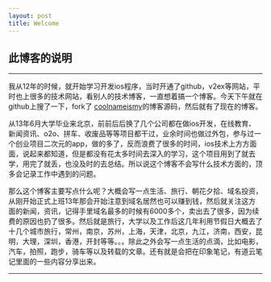 ```yaml
---
layout: post
title: Welcome
---
```


## 此博客的说明
----

我从12年的时候，就开始学习开发ios程序，当时开通了github，v2ex等网站，平时也上很多的技术网站，看别人的技术博客，一直想着搞一个博客。今天下午就在github上搜了一下，fork了 [coolnameismy](https://github.com/coolnameismy/coolnameismy.github.io)的博客源码，然后就有了现在的博客。

从13年6月大学毕业来北京，前前后后换了几个公司都在做ios开发，在线教育、新闻资讯、o2o、拼车、收废品等等项目都干过，业余时间也做过外包，参与过一个创业项目二次元的app，做的多了，反而浪费了很多的时间，ios技术上方方面面，说起来都知道，但是都没有花太多时间去深入的学习，这个项目用到了就去学，用完了就丢，也没及时的去总结。所以说这个博客不会写什么技术方面的，顶多会记录工作中遇到的问题。

那么这个博客主要写点什么呢？大概会写一点生活、旅行、朝花夕拾、域名投资，从刚开始正式上班13年那会开始注意到域名居然也可以赚到钱，然后就关注这方面的新闻，资讯，记得手里域名最多的时候有6000多个，卖出去了很多，因为续费的原因也扔了很多。然后就是旅行，大学以及工作后这几年利用节假日大概去了十几个城市旅行，常州，南京，苏州，上海，天津，北京，九江，济南，西安，昆明，大理，深圳，香港，开封等等。。。除此之外会写一点生活的点滴，比如电影，汽车，拍照，跑步，骑车等以及转载的文章。还有就是会把在印象笔记，有道云笔记里面的一些内容分享出来。


---
